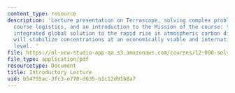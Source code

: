 ```yaml
---
content_type: resource
description: 'Lecture presentation on Terrascope, solving complex problems, past missions,
  course logistics, and an introduction to the Mission of the course: to propose an
  integrated global solution to the rapid rise in atmospheric carbon dioxide that
  will stabilize concentrations at an economically viable and internationally acceptable
  level. '
file: https://ol-ocw-studio-app-qa.s3.amazonaws.com/courses/12-000-solving-complex-problems-fall-2009/b54755ac3fc3e770d635b1c12d91b8a7_MIT12_000F09_lec_intro.pdf
file_type: application/pdf
resourcetype: Document
title: Introductory Lecture
uid: b54755ac-3fc3-e770-d635-b1c12d91b8a7
---
```

